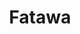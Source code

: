 ---
title: Fatawa
description: Religious clarifications
image: fatawa.jpg

# Badge style
style:
    background: "#BDA18A"
    color: "#000"
---